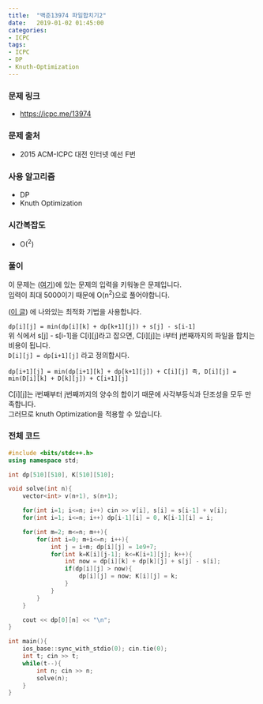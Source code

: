 ```yaml
---
title:  "백준13974 파일합치기2"
date:   2019-01-02 01:45:00
categories:
- ICPC
tags:
- ICPC
- DP
- Knuth-Optimization
---
```


### 문제 링크
* https://icpc.me/13974

### 문제 출처
* 2015 ACM-ICPC 대전 인터넷 예선 F번

### 사용 알고리즘
* DP
* Knuth Optimization

### 시간복잡도
* O(<sup>2</sup>)

### 풀이
이 문제는 (<a href = "https://justicehui.github.io/2019/01/02/BOJ11066.html">여기</a>)에 있는 문제의 입력을 키워놓은 문제입니다.<br>
입력이 최대 5000이기 때문에 O(n<sup>2</sup>)으로 풀어야합니다.

(<a href = "https://justicehui.github.io/2019/01/02/knuthOpt.html">이 글</a>) 에 나와있는 최적화 기법을 사용합니다.<br>

`dp[i][j] = min(dp[i][k] + dp[k+1][j]) + s[j] - s[i-1]`<br>
위 식에서 s[j] - s[i-1]을 C[i][j]라고 잡으면, C[i][j]는 i부터 j번째까지의 파일을 합치는 비용이 됩니다.<br>
`D[i][j] = dp[i+1][j]` 라고 정의합시다.

`dp[i+1][j] = min(dp[i+1][k] + dp[k+1][j]) + C[i][j]
즉, D[i][j] = min(D[i][k] + D[k][j]) + C[i+1][j]`<br>

C[i][j]는 i번째부터 j번째까지의 양수의 합이기 때문에 사각부등식과 단조성을 모두 만족합니다.<br>
그러므로 knuth Optimization을 적용할 수 있습니다.

### 전체 코드
```cpp
#include <bits/stdc++.h>
using namespace std;

int dp[510][510], K[510][510];

void solve(int n){
	vector<int> v(n+1), s(n+1);

	for(int i=1; i<=n; i++) cin >> v[i], s[i] = s[i-1] + v[i];
	for(int i=1; i<=n; i++) dp[i-1][i] = 0, K[i-1][i] = i;

	for(int m=2; m<=n; m++){
		for(int i=0; m+i<=n; i++){
			int j = i+m; dp[i][j] = 1e9+7;
			for(int k=K[i][j-1]; k<=K[i+1][j]; k++){
				int now = dp[i][k] + dp[k][j] + s[j] - s[i];
				if(dp[i][j] > now){
					dp[i][j] = now; K[i][j] = k;
				}
			}
		}
	}

	cout << dp[0][n] << "\n";
}

int main(){
	ios_base::sync_with_stdio(0); cin.tie(0);
	int t; cin >> t;
	while(t--){
		int n; cin >> n;
		solve(n);
	}
}
```
